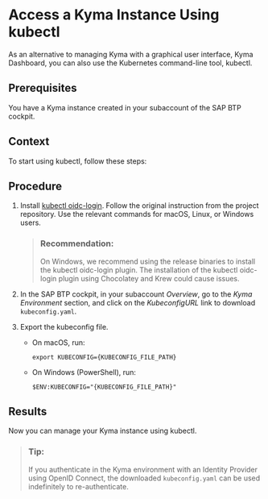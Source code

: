 <!-- loio3e25944e491049b2aeec68c562a5ee48 -->

# Access a Kyma Instance Using kubectl

As an alternative to managing Kyma with a graphical user interface, Kyma Dashboard, you can also use the Kubernetes command-line tool, kubectl.



<a name="loio3e25944e491049b2aeec68c562a5ee48__prereq_uhk_rc3_3tb"/>

## Prerequisites

You have a Kyma instance created in your subaccount of the SAP BTP cockpit.



## Context

To start using kubectl, follow these steps:



## Procedure

1.  Install [kubectl oidc-login](https://github.com/int128/kubelogin). Follow the original instruction from the project repository. Use the relevant commands for macOS, Linux, or Windows users.

    > ### Recommendation:  
    > On Windows, we recommend using the release binaries to install the kubectl oidc-login plugin. The installation of the kubectl oidc-login plugin using Chocolatey and Krew could cause issues.

2.  In the SAP BTP cockpit, in your subaccount *Overview*, go to the *Kyma Environment* section, and click on the *KubeconfigURL* link to download `kubeconfig.yaml`.

3.  Export the kubeconfig file.

    -   On macOS, run:

        ```
        export KUBECONFIG={KUBECONFIG_FILE_PATH}
        ```

    -   On Windows \(PowerShell\), run:

        ```
        $ENV:KUBECONFIG="{KUBECONFIG_FILE_PATH}"
        ```





<a name="loio3e25944e491049b2aeec68c562a5ee48__result_jp1_p4w_fsb"/>

## Results

Now you can manage your Kyma instance using kubectl.

> ### Tip:  
> If you authenticate in the Kyma environment with an Identity Provider using OpenID Connect, the downloaded `kubeconfig.yaml` can be used indefinitely to re-authenticate.

